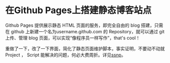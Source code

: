 <conf style='display:none'>
title: 在Github Pages上搭建静态博客站点
permalink: http://sniky.github.io/article/How-blog-on-github-pages.html
tags: Git, Python
datetime: 201304022249
</conf>

在Github Pages上搭建静态博客站点
====

Github Pages 提供展示静态 HTML 页面的服务，即完全自由的 blog 搭建，只需在 github 上新建一个名为username.github.com 的 Repository，就可以通过 git 上传、管理 blog 页面，可以实现“像程序员一样写作”，that's cool！

重做了一下，改了一下界面，简化了静态页面维护脚本，事实证明，不要动不动就 Project ， Script 能解决的问题，何必大费周折。详见[ssnp](https://github.com/sniky/sniky.github.com/blob/master/_tools/workflow.md)。